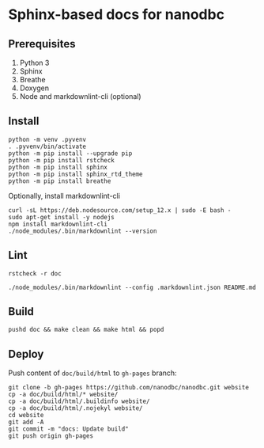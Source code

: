 # Sphinx-based docs for nanodbc

## Prerequisites

1. Python 3
2. Sphinx
3. Breathe
4. Doxygen
5. Node and markdownlint-cli (optional)

## Install

```console
python -m venv .pyvenv
. .pyvenv/bin/activate
python -m pip install --upgrade pip
python -m pip install rstcheck
python -m pip install sphinx
python -m pip install sphinx_rtd_theme
python -m pip install breathe
```

Optionally, install markdownlint-cli

```console
curl -sL https://deb.nodesource.com/setup_12.x | sudo -E bash -
sudo apt-get install -y nodejs
npm install markdownlint-cli
./node_modules/.bin/markdownlint --version
```

## Lint

```console
rstcheck -r doc
```

```console
./node_modules/.bin/markdownlint --config .markdownlint.json README.md
```

## Build

```console
pushd doc && make clean && make html && popd
```

## Deploy

Push content of `doc/build/html` to `gh-pages` branch:

```console
git clone -b gh-pages https://github.com/nanodbc/nanodbc.git website
cp -a doc/build/html/* website/
cp -a doc/build/html/.buildinfo website/
cp -a doc/build/html/.nojekyl website/
cd website
git add -A
git commit -m "docs: Update build"
git push origin gh-pages
```
